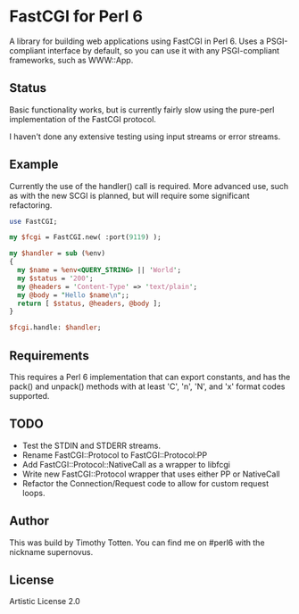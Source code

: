 # FastCGI for Perl 6 #

A library for building web applications using FastCGI in Perl 6.
Uses a PSGI-compliant interface by default, so you can use it with
any PSGI-compliant frameworks, such as WWW::App.

## Status

Basic functionality works, but is currently fairly slow using the pure-perl
implementation of the FastCGI protocol.

I haven't done any extensive testing using input streams or error streams.

## Example

Currently the use of the handler() call is required.
More advanced use, such as with the new SCGI is planned, but will require
some significant refactoring.

```perl
use FastCGI;

my $fcgi = FastCGI.new( :port(9119) );

my $handler = sub (%env) 
{
  my $name = %env<QUERY_STRING> || 'World';
  my $status = '200';
  my @headers = 'Content-Type' => 'text/plain';
  my @body = "Hello $name\n";;
  return [ $status, @headers, @body ];
}

$fcgi.handle: $handler;
```



## Requirements

This requires a Perl 6 implementation that can export constants, and has
the pack() and unpack() methods with at least 'C', 'n', 'N', and 'x' format
codes supported.

## TODO

 * Test the STDIN and STDERR streams.
 * Rename FastCGI::Protocol to FastCGI::Protocol:PP
 * Add FastCGI::Protocol::NativeCall as a wrapper to libfcgi
 * Write new FastCGI::Protocol wrapper that uses either PP or NativeCall
 * Refactor the Connection/Request code to allow for custom request loops.

## Author

This was build by Timothy Totten. You can find me on #perl6 with the nickname supernovus.

## License

Artistic License 2.0

